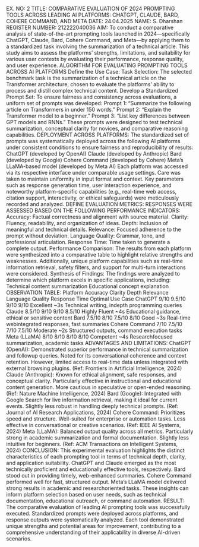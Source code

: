 EX. NO: 2
TITLE: COMPARATIVE EVALUATION OF 2024 PROMPTING TOOLS
ACROSS LEADING AI PLATFORMS: CHATGPT, CLAUDE, BARD,
COHERE COMMAND, AND META
DATE: 24.04.2025
NAME: S. Dharshan
REGISTER NUMBER: 212222040036
AIM:
To conduct a comparative analysis of state-of-the-art prompting tools
launched in 2024—specifically ChatGPT, Claude, Bard, Cohere Command, and
Meta—by applying them to a standardized task involving the summarization
of a technical article. This study aims to assess the platforms’ strengths,
limitations, and suitability for various user contexts by evaluating their
performance, response quality, and user experience.
ALGORITHM FOR EVALUATING PROMPTING TOOLS
ACROSS AI PLATFORMS
Define the Use Case:
Task Selection: The selected benchmark task is the summarization of a
technical article on the Transformer architecture, chosen to evaluate the
platforms’ ability to process and distill complex technical content.
Develop a Standardized Prompt Set:
To ensure fairness and consistency across evaluations, a uniform set of
prompts was developed:
Prompt 1: “Summarize the following article on Transformers in under 150
words.”
Prompt 2: “Explain the Transformer model to a beginner.”
Prompt 3: “List key differences between GPT models and RNNs.”
These prompts were designed to test technical summarization, conceptual
clarity for novices, and comparative reasoning capabilities.
DEPLOYMENT ACROSS PLATFORMS:
The standardized set of prompts was systematically deployed across the
following AI platforms under consistent conditions to ensure fairness and
reproducibility of results:
ChatGPT (developed by OpenAI)
Claude (developed by Anthropic)
Bard (developed by Google)
Cohere Command (developed by Cohere)
Meta’s LLaMA-based model (developed by Meta AI)
Each platform was accessed via its respective interface under comparable
usage settings. Care was taken to maintain uniformity in input format and
context. Key parameters such as response generation time, user interaction
experience, and noteworthy platform-specific capabilities (e.g., real-time
web access, citation support, interactivity, or ethical safeguards) were
meticulously recorded and analyzed.
DEFINE EVALUATION METRICS:
RESPONSES WERE ASSESSED BASED ON THE FOLLOWING
PERFORMANCE INDICATORS:
Accuracy: Factual correctness and alignment with source material.
Clarity: Fluency, readability, and organization of ideas.
Depth: Inclusion of meaningful and technical details.
Relevance: Focused adherence to the prompt without deviation.
Language Quality: Grammar, tone, and professional articulation.
Response Time: Time taken to generate a complete output.
Performance Comparison:
The results from each platform were synthesized into a comparative table to
highlight relative strengths and weaknesses. Additionally, unique platform
capabilities such as real-time information retrieval, safety filters, and support
for multi-turn interactions were considered.
Synthesis of Findings:
The findings were analyzed to determine which platform excels in specific
applications, including:
Technical content summarization
Educational concept explanation
OBSERVATION TABLE:
Platform Accuracy Clarity Depth Relevance Language
Quality
Response
Time
Optimal Use
Case
ChatGPT 9/10 9.5/10 9/10 9/10 Excellent ~3s
Technical
writing, indepth
programming
queries
Claude 8.5/10 9/10 9/10 8.5/10 Highly
Fluent ~4s
Educational
guidance,
ethical or
sensitive
content
Bard 7.5/10 8/10 7.5/10 8/10 Good ~3s
Real-time webintegrated
responses, fast
summaries
Cohere
Command 7/10 7.5/10 7/10 7.5/10 Moderate ~2s
Structured
outputs,
command
execution tasks
Meta
(LLaMA) 8/10 8/10 8/10 8/10 Competent ~4s
Researchfocused
summarization,
academic tasks
ADVANTAGES AND LIMITATIONS:
ChatGPT (OpenAI):
Demonstrated superior performance in technical summarization and followup queries. Noted for its conversational coherence and context retention.
However, limited access to real-time data unless integrated with external
browsing plugins. (Ref: Frontiers in Artificial Intelligence, 2024)
Claude (Anthropic):
Known for ethical alignment, safe responses, and conceptual clarity.
Particularly effective in instructional and educational content generation.
More cautious in speculative or open-ended reasoning. (Ref: Nature Machine
Intelligence, 2024)
Bard (Google):
Integrated with Google Search for live information retrieval, making it ideal
for current events. Slightly less robust in handling deeply technical prompts.
(Ref: Journal of AI Research Applications, 2024)
Cohere Command:
Prioritizes speed and structure. Well-suited for enterprise or automation
tasks. Less effective in conversational or creative scenarios. (Ref: IEEE AI
Systems, 2024)
Meta (LLaMA):
Balanced output quality across all metrics. Particularly strong in academic
summarization and formal documentation. Slightly less intuitive for
beginners. (Ref: ACM Transactions on Intelligent Systems, 2024)
CONCLUSION:
This experimental evaluation highlights the distinct characteristics of each
prompting tool in terms of technical depth, clarity, and application suitability.
ChatGPT and Claude emerged as the most technically proficient and
educationally effective tools, respectively.
Bard stood out in providing timely, web-enhanced summaries.
Cohere Command performed well for fast, structured output.
Meta’s LLaMA model delivered strong results in academic and researchoriented tasks.
These insights can inform platform selection based on user needs, such as
technical documentation, educational outreach, or command automation.
RESULT:
The comparative evaluation of leading AI prompting tools was successfully
executed. Standardized prompts were deployed across platforms, and
response outputs were systematically analyzed. Each tool demonstrated
unique strengths and potential areas for improvement, contributing to a
comprehensive understanding of their applicability in diverse AI-driven
scenarios.
